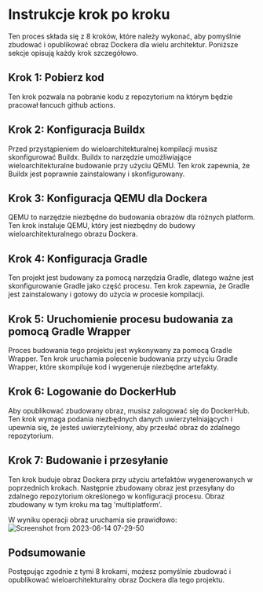 # Instrukcje krok po kroku

Ten proces składa się z 8 kroków, które należy wykonać, aby pomyślnie zbudować i opublikować obraz Dockera dla wielu architektur. Poniższe sekcje opisują każdy krok szczegółowo.

## Krok 1: Pobierz kod

Ten krok pozwala na pobranie kodu z repozytorium na którym będzie pracował łancuch github actions.

## Krok 2: Konfiguracja Buildx

Przed przystąpieniem do wieloarchitekturalnej kompilacji musisz skonfigurować Buildx. Buildx to narzędzie umożliwiające wieloarchitekturalne budowanie przy użyciu QEMU. Ten krok zapewnia, że Buildx jest poprawnie zainstalowany i skonfigurowany.

## Krok 3: Konfiguracja QEMU dla Dockera

QEMU to narzędzie niezbędne do budowania obrazów dla różnych platform. Ten krok instaluje QEMU, który jest niezbędny do budowy wieloarchitekturalnego obrazu Dockera.

## Krok 4: Konfiguracja Gradle

Ten projekt jest budowany za pomocą narzędzia Gradle, dlatego ważne jest skonfigurowanie Gradle jako część procesu. Ten krok zapewnia, że Gradle jest zainstalowany i gotowy do użycia w procesie kompilacji.

## Krok 5: Uruchomienie procesu budowania za pomocą Gradle Wrapper

Proces budowania tego projektu jest wykonywany za pomocą Gradle Wrapper. Ten krok uruchamia polecenie budowania przy użyciu Gradle Wrapper, które skompiluje kod i wygeneruje niezbędne artefakty.

## Krok 6: Logowanie do DockerHub

Aby opublikować zbudowany obraz, musisz zalogować się do DockerHub. Ten krok wymaga podania niezbędnych danych uwierzytelniających i upewnia się, że jesteś uwierzytelniony, aby przesłać obraz do zdalnego repozytorium.

## Krok 7: Budowanie i przesyłanie

Ten krok buduje obraz Dockera przy użyciu artefaktów wygenerowanych w poprzednich krokach. Następnie zbudowany obraz jest przesyłany do zdalnego repozytorium określonego w konfiguracji procesu. Obraz zbudowany w tym kroku ma tag 'multiplatform'.

W wyniku operacji obraz uruchamia sie prawidłowo:
![Screenshot from 2023-06-14 07-29-50](https://github.com/Misanthrope3011/fullstejk/assets/57143557/5dd6b2a3-a624-475b-a849-f5c5fa2cafb1)

## Podsumowanie

Postępując zgodnie z tymi 8 krokami, możesz pomyślnie zbudować i opublikować wieloarchitekturalny obraz Dockera dla tego projektu.
